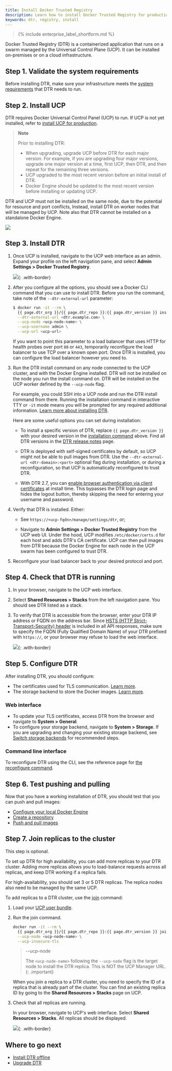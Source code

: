 ```yaml
---
title: Install Docker Trusted Registry
description: Learn how to install Docker Trusted Registry for production.
keywords: dtr, registry, install
---
```


>{% include enterprise_label_shortform.md %}

Docker Trusted Registry (DTR) is a containerized application that runs on a
swarm managed by the Universal Control Plane (UCP). It can be installed
on-premises or on a cloud infrastructure.

## Step 1. Validate the system requirements

Before installing DTR, make sure your
infrastructure meets the [system requirements](./system-requirements) that DTR
needs to run.

## Step 2. Install UCP

DTR requires Docker Universal Control Panel (UCP) to run. If UCP is not yet installed, refer to [install UCP for production](/ee/ucp/admin/install/).

>**Note**
>
> Prior to installing DTR:
> * When upgrading, upgrade UCP before DTR for each major version. For example,
> if you are upgrading four major versions, upgrade one major version at a
> time, first UCP, then DTR, and then repeat for the remaining three versions.
> * UCP upgraded to the most recent version before an
> initial install of DTR.
> * Docker Engine should be updated to the most recent version before
> installing or updating UCP.

DTR and UCP must not be installed on the same node, due to the potential for resource and port conflicts, Instead, install DTR on worker nodes that will be managed by UCP. Note also that DTR cannot be installed on a standalone Docker Engine.

![](../../images/install-dtr-1.svg)


## Step 3. Install DTR

1. Once UCP is installed, navigate to the UCP web interface as an admin. Expand
your profile on the left navigation pane, and select **Admin Settings > Docker Trusted Registry**.

    ![](../../images/install-dtr-2.png){: .with-border}

2. After you configure all the options, you should see a Docker CLI command that you can use to install DTR. Before you run the command, take note of the `--dtr-external-url` parameter:

      ```bash
      $ docker run -it --rm \
        {{ page.dtr_org }}/{{ page.dtr_repo }}:{{ page.dtr_version }} install \
        --dtr-external-url <dtr.example.com> \
        --ucp-node <ucp-node-name> \
        --ucp-username admin \
        --ucp-url <ucp-url>
      ```

    If you want to point this parameter to a load balancer that uses HTTP for
    health probes over port `80` or `443`, temporarily reconfigure the load
    balancer to use TCP over a known open port. Once DTR is installed, you can configure the load balancer however you need to.

3. Run the DTR install command on any node connected to the UCP cluster, and with the Docker Engine installed. DTR will not be installed on the node you run
the install command on. DTR will be installed on the UCP worker defined by the
`--ucp-node` flag.

    For example, you could SSH into a UCP node and run the DTR install command
    from there.  Running the installation command in interactive TTY or `-it` mode
    means you will be prompted for any required additional information.  [Learn more about installing DTR](/reference/dtr/2.7/cli/install/).

    Here are some useful options you can set during installation:
    * To install a specific version of DTR, replace `{{ page.dtr_version }}` with
    your desired version in the [installation command](#step-3-install-dtr)
    above. Find all DTR versions in the [DTR release notes](/ee/dtr/release-notes/)
    page.

    * DTR is deployed with self-signed certificates by default, so UCP might not be
    able to pull images from DTR. Use the `--dtr-external-url <dtr-domain>:<port>`
    optional flag during installation, or during a reconfiguration, so that UCP is
    automatically reconfigured to trust DTR.

    * With DTR 2.7, you can [enable browser authentication via client
    certificates](/ee/enable-client-certificate-authentication/) at install
    time. This bypasses the DTR login page and hides the logout button, thereby
    skipping the need for entering your username and password.

4. Verify that DTR is installed. Either:
    *  See `https://<ucp-fqdn>/manage/settings/dtr`, or;

    *  Navigate to **Admin Settings > Docker Trusted Registry** from the UCP web UI. Under the hood, UCP modifies `/etc/docker/certs.d` for each host and adds DTR's CA certificate. UCP can then pull images from DTR because the Docker Engine for each node in the UCP swarm has been configured to trust DTR.

5. Reconfigure your load balancer back to your desired protocol and port.


## Step 4. Check that DTR is running

1. In your browser, navigate to the UCP web interface.

2. Select **Shared Resources > Stacks** from the left navigation pane. You should see DTR listed as a stack.

3. To verify that DTR is accessible from the browser, enter your DTR IP address or FQDN on the address bar.
Since [HSTS (HTTP Strict-Transport-Security)
header](https://en.wikipedia.org/wiki/HTTP_Strict_Transport_Security) is included in all API responses,
make sure to specify the FQDN (Fully Qualified Domain Name) of your DTR prefixed with `https://`,
or your browser may refuse to load the web interface.

    ![](../../images/create-repository-1.png){: .with-border}


## Step 5. Configure DTR

After installing DTR, you should configure:

  * The certificates used for TLS communication. [Learn more](../configure/use-your-own-tls-certificates.md).
  * The storage backend to store the Docker images. [Learn more](../configure/external-storage/index.md).

### Web interface

  * To update your TLS certificates, access DTR from the browser and navigate to **System > General**.
  * To configure your storage backend, navigate to **System > Storage**. If you are upgrading and changing your existing storage backend, see [Switch storage backends](/ee/dtr/admin/configure/external-storage/storage-backend-migration/) for recommended steps.

### Command line interface

  To reconfigure DTR using the CLI, see the reference page for [the reconfigure command](/reference/dtr/2.7/cli/reconfigure/).

## Step 6. Test pushing and pulling

Now that you have a working installation of DTR, you should test that you can
push and pull images:

* [Configure your local Docker Engine](../../user/access-dtr/index.md)
* [Create a repository](../../user/manage-images/index.md)
* [Push and pull images](../../user/manage-images/pull-and-push-images.md)

## Step 7. Join replicas to the cluster

This step is optional.

To set up DTR for high availability,
you can add more replicas to your DTR cluster. Adding more replicas allows you
to load-balance requests across all replicas, and keep DTR working if a
replica fails.

For high-availability, you should set 3 or 5 DTR replicas. The replica nodes also need
to be managed by the same UCP.

To add replicas to a DTR cluster, use the [join](/reference/dtr/2.7/cli/join/) command:

1. Load your [UCP user bundle](/ee/ucp/user-access/cli/#use-client-certificates).

2.  Run the join command.

    ```bash
    docker run -it --rm \
      {{ page.dtr_org }}/{{ page.dtr_repo }}:{{ page.dtr_version }} join \
      --ucp-node <ucp-node-name> \
      --ucp-insecure-tls
    ```

    > --ucp-node
    >
    > The `<ucp-node-name>` following the `--ucp-node` flag is the target node to
    > install the DTR replica. This is NOT the UCP Manager URL.
    {: .important}

    When you join a replica to a DTR cluster, you need to specify the
    ID of a replica that is already part of the cluster. You can find an
    existing replica ID by going to the **Shared Resources > Stacks** page on UCP.
    
3. Check that all replicas are running.

    In your browser, navigate to UCP's
    web interface. Select **Shared Resources > Stacks**. All replicas should
    be displayed.

    ![](../../images/install-dtr-6.png){: .with-border}

## Where to go next

- [Install DTR offline](install-offline.md)
- [Upgrade DTR](../upgrade.md)
